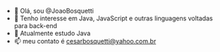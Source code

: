 - 👋 Olá, sou @JoaoBosquetti
- 👀 Tenho interesse em Java, JavaScript e outras linguagens voltadas para back-end
- 🌱 Atualmente estudo Java 
- 📫 meu contato é cesarbosquetti@yahoo.com.br

<!---
JoaoBosquetti/JoaoBosquetti is a ✨ special ✨ repository because its `README.md` (this file) appears on your GitHub profile.
You can click the Preview link to take a look at your changes.
--->
